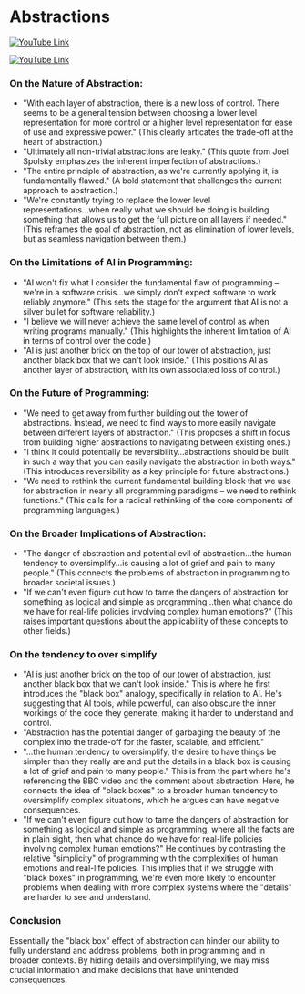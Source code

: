 # Abstractions

[![YouTube Link](wImages/assembly-coding.gif)](https://youtu.be/82JpGhctWpU?si=ZYKzfn7Cn8QQvJ7T)



[![YouTube Link]()](https://youtu.be/82JpGhctWpU?si=ZYKzfn7Cn8QQvJ7T)


### On the Nature of Abstraction:
 * "With each layer of abstraction, there is a new loss of control. There seems to be a general tension between choosing a lower level representation for more control or a higher level representation for ease of use and expressive power." (This clearly articates the trade-off at the heart of abstraction.)
 * "Ultimately all non-trivial abstractions are leaky." (This quote from Joel Spolsky emphasizes the inherent imperfection of abstractions.)
 * "The entire principle of abstraction, as we're currently applying it, is fundamentally flawed." (A bold statement that challenges the current approach to abstraction.)
 * "We're constantly trying to replace the lower level representations...when really what we should be doing is building something that allows us to get the full picture on all layers if needed." (This reframes the goal of abstraction, not as elimination of lower levels, but as seamless navigation between them.)
### On the Limitations of AI in Programming:
 * "AI won't fix what I consider the fundamental flaw of programming – we're in a software crisis...we simply don't expect software to work reliably anymore." (This sets the stage for the argument that AI is not a silver bullet for software reliability.)
 * "I believe we will never achieve the same level of control as when writing programs manually." (This highlights the inherent limitation of AI in terms of control over the code.)
 * "AI is just another brick on the top of our tower of abstraction, just another black box that we can't look inside." (This positions AI as another layer of abstraction, with its own associated loss of control.)
### On the Future of Programming:
 * "We need to get away from further building out the tower of abstractions. Instead, we need to find ways to more easily navigate between different layers of abstraction." (This proposes a shift in focus from building higher abstractions to navigating between existing ones.)
 * "I think it could potentially be reversibility...abstractions should be built in such a way that you can easily navigate the abstraction in both ways." (This introduces reversibility as a key principle for future abstractions.)
 * "We need to rethink the current fundamental building block that we use for abstraction in nearly all programming paradigms – we need to rethink functions." (This calls for a radical rethinking of the core components of programming languages.)
### On the Broader Implications of Abstraction:
 * "The danger of abstraction and potential evil of abstraction...the human tendency to oversimplify...is causing a lot of grief and pain to many people." (This connects the problems of abstraction in programming to broader societal issues.)
 * "If we can't even figure out how to tame the dangers of abstraction for something as logical and simple as programming...then what chance do we have for real-life policies involving complex human emotions?" (This raises important questions about the applicability of these concepts to other fields.)
### On the tendency to over simplify
 * "AI is just another brick on the top of our tower of abstraction, just another black box that we can't look inside."  This is where he first introduces the "black box" analogy, specifically in relation to AI. He's suggesting that AI tools, while powerful, can also obscure the inner workings of the code they generate, making it harder to understand and control.
 * "Abstraction has the potential danger of garbaging the beauty of the complex into the trade-off for the faster, scalable, and efficient."
 * "...the human tendency to oversimplify, the desire to have things be simpler than they really are and put the details in a black box is causing a lot of grief and pain to many people." This is from the part where he's referencing the BBC video and the comment about abstraction. Here, he connects the idea of "black boxes" to a broader human tendency to oversimplify complex situations, which he argues can have negative consequences.
 * "If we can't even figure out how to tame the dangers of abstraction for something as logical and simple as programming, where all the facts are in plain sight, then what chance do we have for real-life policies involving complex human emotions?"  He continues by contrasting the relative "simplicity" of programming with the complexities of human emotions and real-life policies. This implies that if we struggle with "black boxes" in programming, we're even more likely to encounter problems when dealing with more complex systems where the "details" are harder to see and understand.
### Conclusion
 Essentially the "black box" effect of abstraction can hinder our ability to fully understand and address problems, both in programming and in broader contexts. By hiding details and oversimplifying, we may miss crucial information and make decisions that have unintended consequences.

